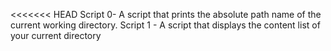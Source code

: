 <<<<<<< HEAD
Script 0- A script that prints the absolute path name of the current working directory.
Script 1 - A script that displays the content list of your current directory
